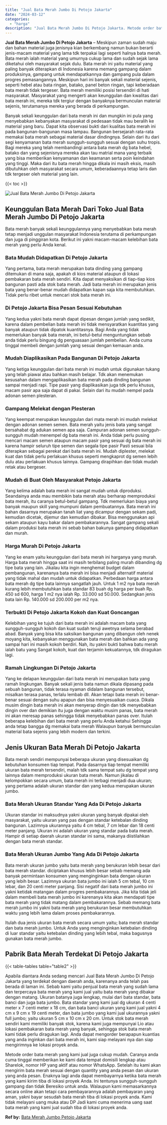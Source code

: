 ```yaml
---
title: "Jual Bata Merah Jumbo Di Petojo Jakarta"
date: "2024-03-12"
categories: 
  - "harga"
description: "Jual Bata Merah Jumbo Di Petojo Jakarta. Metode order bata merah yang kami jual juga cukup mudah. Caranya anda cuma tinggal memberikan ke kami data tempat do..."
---
```


**Jual Bata Merah Jumbo Di Petojo Jakarta** – Meskipun zaman sudah maju dan bahan material juga jenisnya kian berkembang namun bukan berarti jenis-macam material yang lama tdk terpakai lagi seperti halnya bata merah. Bata merah ialah material yang umurnya cukup lama dan sudah sejak lama diketahui oleh masyarakat sejak dulu. Bata merah ini yaitu material yang paling banyak diterapkan di Indonesia karena memang gampang dalam produksinya, gampang untuk mendapatkannya dan gampang pula dalam progres pemasangannya. Meskipun hari ini banyak sekali material sejenis, seperti hebel atau bata ringan, batako, panel beton ringan, tapi keberadaan bata merah tidak tergeser. Bata merah memiliki posisi tersendiri di hati masyarakat. Masyarakat yang mengerti akan keunggulan dan kwalitas dari bata merah ini, mereka tdk tergiur dengan banyaknya bermunculan material sejenis, terutamanya mereka yang berada di perkampungan.

Banyak sekali keunggulan dari bata merah ini dan mungkin ini pula yang menyebabkan kebanyakan masyarakat di pedesaan tidak mau beralih ke material yang baru. Dapat kita observasi bukti dari kualitas bata merah ini pada bangunan-bangunan masa lampau. Bangunan bersejarah rata-rata memakai bata merah sebagai material dasar dindingnya. Selain dari itu dari segi kenyamanan bata merah sungguh-sungguh sesuai dengan suhu tropis. Bagi mereka yang telah membandingi antara bata merah dg bata hebel, batako dan yang sejenisnya mereka akan tau matrial mana yang terbaik yang bisa memberikan kenyamanan dan keamanan serta poin keindahan yang tinggi. Maka dari itu bata merah hingga dikala ini masih eksis, masih dibutuhkan oleh masyarakat secara umum, keberadaannya tetap laris dan tdk tergeser oleh material yang lain.

{{< toc >}}

![Jual Bata Merah Jumbo Di Petojo Jakarta](/images/jual-bata-merah-22.png)

## Keunggulan Bata Merah Dari Toko Jual Bata Merah Jumbo Di Petojo Jakarta

Bata merah banyak sekali keunggulannya yang menyebabkan bata merah tetap menjadi unggulan masyarakat Indonesia terutama di perkampungan dan juga di pinggiran kota. Berikut ini yakni macam-macam kelebihan bata merah yang perlu Anda kenal.

### Bata Mudah Didapatkan Di Petojo Jakarta

Yang pertama, bata merah merupakan bata dinding yang gampang ditemukan di mana saja, apakah di kios material ataupun di lokasi pembakaran bata merah sendiri. Kita dapat menyaksikan di tiap-tiap kios bangunan pasti ada stok bata merah. Jadi bata merah ini merupakan jenis bata yang benar-benar mudah didapatkan kapan saja kita membutuhkan. Tidak perlu ribet untuk mencari stok bata merah ini.

### Di Petojo Jakarta Bisa Pesan Sesuai Kebutuhan

Yang kedua yakni bata merah dapat dipesan dengan jumlah yang sedikit, karena dalam pembelian bata merah ini tidak mensyaratkan kuantitas yang banyak ataupun tidak dipatok kuantitasnya. Bagi Anda yang tidak memerlukan banyak bata merah, ini betul-betul menguntungkan sebab anda tidak perlu bingung dg penguasaan jumlah pembelian. Anda cuma tinggal membeli dengan jumlah yang sesuai dengan kemauan anda.

### Mudah Diaplikasikan Pada Bangunan Di Petojo Jakarta

Yang ketiga keunggulan dari bata merah ini mudah untuk digunakan tukang yang telah piawai atau bahkan masih belajar. Tdk akan menemukan kesusahan dalam mengaplikasikan bata merah pada dinding bangunan sampai menjadi rapi. Tipe pasir yang diaplikasikan juga tdk perlu khusus, macam pasir apa saja dapat di pakai. Selain dari itu mudah nempel pada adonan semen plesteran.

### Gampang Melekat dengan Plesteran

Yang keempat merupakan keunggulan dari mata merah ini mudah melekat dengan adonan semen semen. Bata merah yaitu jenis bata yang sangat bersahabat dg adukan semen apa saja. Campuran adonan semen sungguh-sungguh mudah menempel dg bata merah ini. Anda tidak perlu pusing mencari macam semen ataupun macam pasir yang sesuai dg bata merah ini karena hampir seluruh tipe semen dan segala tipe pasir Pasti sesuai bila diterapkan sebagai perekat dari bata merah ini. Mudah diplester, melekat kuat dan tidak perlu perlakuan khusus seperti mengkaprot dg semen lebih dulu atau perlakuan khusus lainnya. Gampang dirapihkan dan tidak mudah retak atau bergeser.

### Mudah di Buat Oleh Masyarakat Petojo Jakarta

Yang kelima adalah bata merah ini sangat mudah untuk diproduksi. Seandainya anda mau membikin bata merah atau berharap memproduksi bata merah, itu caranya betul-betul gampang. Tdk memerlukan biaya yang banyak maupun skill yang mumpuni dalam pembuatannya. Bata merah ini bahan dasarnya merupakan tanah liat yang dicampur dengan sekam padi, kemudian dicetak, dijemur dan kemudian dibakar. Bisa menggunakan api sekam ataupun kayu bakar dalam pembakarannya. Sangat gampang sekali dalam produksi bata merah ini sebab bahan bakunya gampang didapatkan dan murah.

### Harga Murah Di Petojo Jakarta

Yang ke enam yaitu keunggulan dari bata merah ini harganya yang murah. Harga bata merah hingga saat ini masih terbilang paling murah dibanding dg tipe bata yang lain. Jikalau kita ingin menghemat budget dalam pembangunan, karenanya bata merah ini bisa menjadi alternatif material yang tidak mahal dan mudah untuk didapatkan. Perbedaan harga antara bata merah dg tipe bata lainnya sangatlah jauh. Untuk 1 m2 nya bata merah kurang lebih membutuhkan bata standar 83 buah dg harga per buah Rp. 450 sd 600, harga 1 m2 nya ialah Rp. 33.000 sd 50.000. Sedangkan jenis bata lain Rp. 140.000 sd 200.000 per m2 nya.

### Terbukti Di Petojo Jakarta Kokoh dan Kuat Goncangan

Kelebihan yang ke tujuh dari bata merah ini adalah macam bata yang sungguh-sungguh kokoh dan kuat sudah teruji awetnya selama berabad abad. Banyak yang bisa kita saksikan bangunan yang dibangun oleh nenek moyang kita, kebanyakan menggunakan bata merah dan bahkan ada yang sampai hari ini masih kokoh berdiri. Nah, itu yakni bukti bahwa batu merah ialah batu yang Sangat kokoh, kuat dan terjamin kekuatannya, tdk diragukan lagi.

### Ramah Lingkungan Di Petojo Jakarta

Yang ke delapan keunggulan dari bata merah ini merupakan bata yang ramah lingkungan. Banyak sekali jenis bata namun dikala dipasang pada sebuah bangunan, tidak terasa nyaman didalam bangunan tersebut, misalkan terasa panas, terlalu lembab dll. Akan tetapi bata merah ini benar-benar sesuai dengan suhu apapun dan bisa menyesuaikan cuaca. Dikala musim dingin bata merah ini akan menyerap dingin dan tdk menyebabkan dingin over dan demikian itu juga dengan waktu musim panas, bata merah ini akan meresap panas sehingga tidak menyebabkan panas over. Itulah beberapa kelebihan dari bata merah yang perlu Anda ketahui Sehingga anda tetap bangga dg memakai bata merah Walaupun banyak bermunculan material bata sejenis yang lebih modern dan terkini.

## Jenis Ukuran Bata Merah Di Petojo Jakarta

Bata merah sendiri mempunyai beberapa ukuran yang disesuaikan dg kebutuhan konsumen tiap tempat. Pada dasarnya tiap tempat memiliki ukuran bata merah tersendiri, malah tdk sama tempat satu dg tempat yang lainnya dalam memproduksi ukuran bata merah. Namun jikalau di kelompokkan secara umum, bata merah ini terbagi menjadi dua ukuran; yang pertama adalah ukuran standar dan yang kedua merupakan ukuran jumbo.

### Bata Merah Ukuran Standar Yang Ada Di Petojo Jakarta

Ukuran standar ini maksudnya yakni ukuran yang banyak dipakai oleh masyarakat, yaitu ukuran yang pas dengan standar ketebalan dinding bangunan. Lazimnya ukurannya yaitu 4 cm tebal, 7 cm lebar dan 18 centi meter panjang. Ukuran ini adalah ukuran yang standar pada bata merah. Hampir di setiap daerah ukuran standar ini sama, makanya diistilahkan dengan bata merah standar.

### Bata Merah Ukuran Jumbo Yang Ada Di Petojo Jakarta

Bata merah ukuran jumbo yaitu bata merah yang berukuran lebih besar dari bata merah standar. diciptakan khusus lebih besar sebab memang ada banyak permintaan konsumen yang menginginkan bata dengan ukuran yang lebih besar. Lazimnya ukuran bata jumbo ini ialah 5 cm tebal, 10 cm lebar, dan 20 centi meter panjang. Sisi negatif dari bata merah jumbo ini yakni ketidak matangan dalam progres pembakarannya. Jika kita tidak jeli dalam membeli bata merah jumbo ini karenanya kita akan mendapati tipe bata merah yang tidak matang dalam pembakarannya. Sebab memang bata merah jumbo ini yakni bata merah yang berukuran besar membutuhkan waktu yang lebih lama dalam proses pembakarannya.

Itulah dua jenis ukuran bata merah secara umum yaitu; bata merah standar dan bata merah jumbo. Untuk Anda yang menginginkan ketebalan dinding di luar standar yaitu ketebalan dinding yang lebih tebal, maka bagusnya gunakan bata merah jumbo.

## Pabrik Bata Merah Terdekat Di Petojo Jakarta

{{< table-tables table="table2" >}}

Apabila diantara Anda sedang mencari Jual Bata Merah Jumbo Di Petojo Jakarta yang terdekat dengan daerah anda, karenanya anda telah pas berada di laman ini. Sebab kami yaitu penjual bata merah yang sudah lama dan terpercaya bata merah yang kami jual yaitu bata merah yang dibakar dengan matang. Ukuran batanya juga lengkap, mulai dari bata standar, bata banci dan juga bata jumbo. Bata standar yang kami jual dg ukuran 4 centi meter x 7 centi meter x 18 cm, dan bata banci ukuran yang kami jual yakni 4 cm x 9 cm x 19 centi meter, dan bata jumbo yang kami jual ukurannya yakni full jumbo; yaitu ukuran 5 cm x 10 cm x 20 cm. Untuk stok bata merah sendiri kami memiliki banyak stok, karena kami juga mempunyai Lio atau lokasi pembakaran bata merah yang banyak, sehingga stok bata merah kami tidak perlu diragukan lagi. Anda dapat mengorder berapapun kuantias yang anda inginkan dari bata merah ini, kami siap melayani nya dan siap mengirimnya ke lokasi proyek anda.

Metode order bata merah yang kami jual juga cukup mudah. Caranya anda cuma tinggal memberikan ke kami data tempat domisili lengkap atau Sharelok, nomor HP yang aktif atau nomor WhatsApp. Setelah itu kami akan mengirim bata merah sesuai dengan quantity yang anda pesan dan ukuran yang anda pesan. Enaknya lagi anda dapat membayarnya ketika bata merah yang kami kirim tiba di lokasi proyek Anda. Ini tentunya sungguh-sungguh gampang dan tidak Beresiko untuk anda. Walaupun kami memasarkannya secara online akan tetapi cara pembayarannya adalah pembayaran yang aman, yakni bayar sesudah bata merah tiba di lokasi proyek anda. Kami tidak melayani uang muka atau DP Jadi kami cuma menerima uang saat bata merah yang kami jual sudah tiba di lokasi proyek anda.

**Ref by:** [Bata Merah Jumbo Petojo Jakarta](https://id.wikipedia.org/wiki/Bata)
